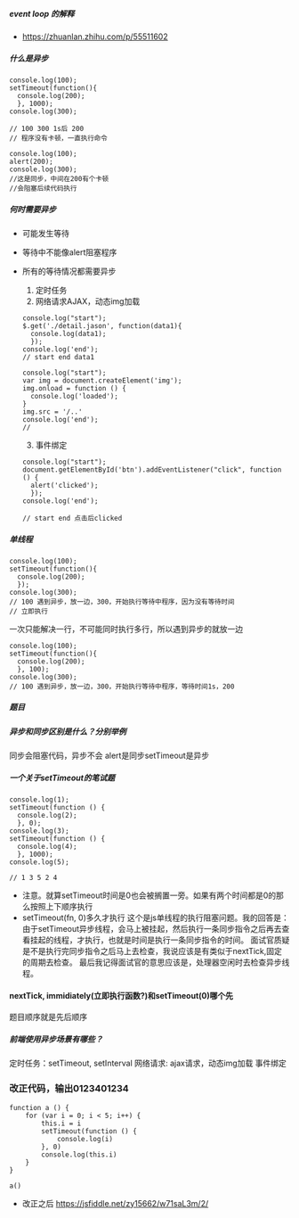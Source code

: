 ##### event loop 的解释
- https://zhuanlan.zhihu.com/p/55511602

##### 什么是异步

```
console.log(100);
setTimeout(function(){
  console.log(200);
  }, 1000);
console.log(300);

// 100 300 1s后 200
// 程序没有卡顿，一直执行命令

console.log(100);
alert(200);
console.log(300);
//这是同步，中间在200有个卡顿
//会阻塞后续代码执行
```
##### 何时需要异步
- 可能发生等待
- 等待中不能像alert阻塞程序
- 所有的等待情况都需要异步
  1. 定时任务
  2. 网络请求AJAX，动态img加载
  ```
  console.log("start");
  $.get('./detail.jason', function(data1){
    console.log(data1);
    });
  console.log('end');
  // start end data1

  console.log("start");
  var img = document.createElement('img');
  img.onload = function () {
    console.log('loaded');
  }
  img.src = '/..'
  console.log('end');
  //  
  ```
  3. 事件绑定

  ```
  console.log("start");
  document.getElementById('btn').addEventListener("click", function () {
    alert('clicked');
    });
  console.log('end');

  // start end 点击后clicked
  ```
##### 单线程

```
console.log(100);
setTimeout(function(){
  console.log(200);
  });
console.log(300);
// 100 遇到异步，放一边，300，开始执行等待中程序，因为没有等待时间
// 立即执行
```
一次只能解决一行，不可能同时执行多行，所以遇到异步的就放一边

```
console.log(100);
setTimeout(function(){
  console.log(200);
  }, 100);
console.log(300);
// 100 遇到异步，放一边，300，开始执行等待中程序，等待时间1s，200
```
##### 题目
##### 异步和同步区别是什么？分别举例
  同步会阻塞代码，异步不会 alert是同步setTimeout是异步

##### 一个关于setTimeout的笔试题

  ```
  console.log(1);
  setTimeout(function () {
    console.log(2);
    }, 0);
  console.log(3);
  setTimeout(function () {
    console.log(4);
    }, 1000);
  console.log(5);

  // 1 3 5 2 4
  ```
- 注意。就算setTimeout时间是0也会被搁置一旁。如果有两个时间都是0的那么按照上下顺序执行
- setTimeout(fn, 0)多久才执行
这个是js单线程的执行阻塞问题。我的回答是：由于setTimeout异步线程，会马上被挂起，然后执行一条同步指令之后再去查看挂起的线程，才执行，也就是时间是执行一条同步指令的时间。
面试官质疑是不是执行完同步指令之后马上去检查，我说应该是有类似于nextTick,固定的周期去检查。
最后我记得面试官的意思应该是，处理器空闲时去检查异步线程。

#### nextTick, immidiately(立即执行函数?)和setTimeout(0)哪个先
题目顺序就是先后顺序

##### 前端使用异步场景有哪些？
  定时任务：setTimeout, setInterval
  网络请求: ajax请求，动态img加载
  事件绑定
###  改正代码，输出0123401234

```
function a () {
    for (var i = 0; i < 5; i++) {
        this.i = i
        setTimeout(function () {
            console.log(i)
        }, 0)
        console.log(this.i)
    }
}

a()
```
- 改正之后 https://jsfiddle.net/zy15662/w71saL3m/2/
